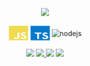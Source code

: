 <!-- <h1 align="center"> 
  Trybe
</h1>

<p align="center"><i>"A Trybe é uma escola do futuro para qualquer pessoa que deseja construir uma carreira de sucesso em tecnologia. Como estudante a pessoa ainda tem a opção de pagar os estudos apenas quando estiver formada e com um bom trabalho."</i></p> -->

<div align="center">
  <a href="https://github.com/1bafo">
    <img height="150em" src="https://github-readme-stats.vercel.app/api?username=1bafo&count_private=true&include_all_commits=true&show_icons=true&theme=dracula&hide_border=false&show_owner=true"/>
  </a>
</div>

<div align="center" valign="top"><br>
  <img align="center" alt="Js" height="30" width="40" src="https://raw.githubusercontent.com/devicons/devicon/master/icons/javascript/javascript-plain.svg">
  <img align="center" alt="Js" height="30" width="40" src="https://raw.githubusercontent.com/devicons/devicon/master/icons/typescript/typescript-plain.svg">
  <img align="center" alt="nodejs" height="30" width="40" src="https://cdn.worldvectorlogo.com/logos/nodejs-icon.svg">
<!--   <img align="center" alt="github" height="30" width="40" src="https://raw.githubusercontent.com/devicons/devicon/master/icons/github/github-original.svg"> -->
</div><br>

<div align="center">
  <a href="https://twitter.com/bafofps" target="_blank"><img src="https://img.shields.io/badge/-Twitter-007ACC?style=for-the-badge&logo=twitter&logoColor=white" target="_blank"></a>
  <a href="https://www.instagram.com/joaoo.g_/" target="_blank"><img src="https://img.shields.io/badge/-Instagram-%23E4405F?style=for-the-badge&logo=instagram&logoColor=white" target="_blank">
</a>
  <a href="https://discord.gg/5uKTXf2MSN"><img src="https://img.shields.io/badge/-Discord-%23333?style=for-the-badge&logo=discord&logoColor=white" target="_blank"></a>
  <a href="https://www.twitch.tv/bafofps"><img src="https://img.shields.io/badge/-Twitch-993399?style=for-the-badge&logo=twitch&logoColor=white" target="_blank"></a>


<div align="center">
  
